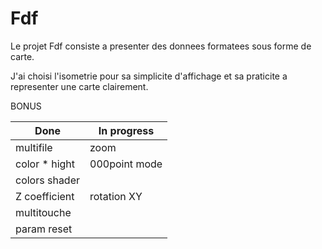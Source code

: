# Fdf

Le projet Fdf consiste a presenter des donnees formatees sous forme de carte.

J'ai choisi l'isometrie pour sa simplicite d'affichage et sa praticite a representer une carte clairement.

BONUS

| Done	 		| In progress	|
| --------------|---------------|
| multifile		| zoom			|
| color * hight	| 000point mode	|
| colors shader	|				| > meta init + parametre
| Z coefficient	| rotation XY	| > remarque de Hugo : XY est tres subjectif. Rotation de la piece ou rotation de la camera? Gestion de deplacement: de la piece ou de la camera.
| multitouche	|				|
| param reset	|				|
